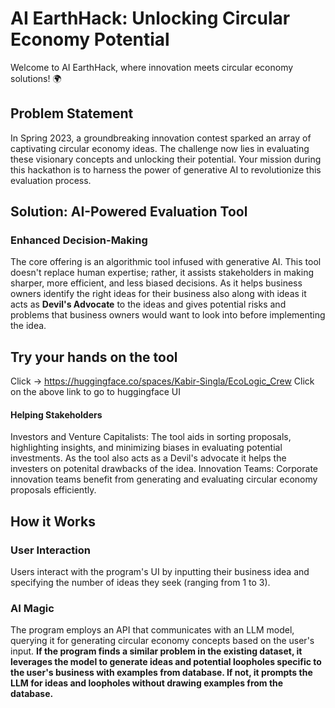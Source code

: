 # AI EarthHack: Unlocking Circular Economy Potential

Welcome to AI EarthHack, where innovation meets circular economy solutions! 🌍

## Problem Statement

In Spring 2023, a groundbreaking innovation contest sparked an array of captivating circular economy ideas. The challenge now lies in evaluating these visionary concepts and unlocking their potential. Your mission during this hackathon is to harness the power of generative AI to revolutionize this evaluation process.

## Solution: AI-Powered Evaluation Tool
### Enhanced Decision-Making
The core offering is an algorithmic tool infused with generative AI. This tool doesn't replace human expertise; rather, it assists stakeholders in making sharper, more efficient, and less biased decisions. As it helps business owners identify the right ideas for their business also along with ideas it acts as **Devil's Advocate** to the ideas and gives potential risks and problems that business owners would want to look into before implementing the idea.

## Try your hands on the tool
Click -> https://huggingface.co/spaces/Kabir-Singla/EcoLogic_Crew
Click on the above link to go to huggingface UI 

#### Helping Stakeholders
Investors and Venture Capitalists: The tool aids in sorting proposals, highlighting insights, and minimizing biases in evaluating potential investments. As the tool also acts as a Devil's advocate it helps the investers on potenital drawbacks of the idea.
Innovation Teams: Corporate innovation teams benefit from generating and evaluating circular economy proposals efficiently.

## How it Works

### User Interaction

Users interact with the program's UI by inputting their business idea and specifying the number of ideas they seek (ranging from 1 to 3). 

### AI Magic

The program employs an API that communicates with an LLM model, querying it for generating circular economy concepts based on the user's input. **If the program finds a similar problem in the existing dataset, it leverages the model to generate ideas and potential loopholes specific to the user's business with examples from database. If not, it prompts the LLM for ideas and loopholes without drawing examples from the database.**


